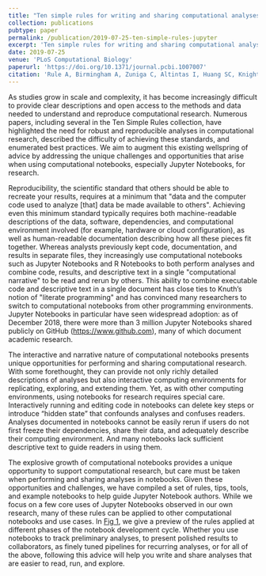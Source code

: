 ```yaml
---
title: "Ten simple rules for writing and sharing computational analyses in Jupyter Notebooks"
collection: publications
pubtype: paper
permalink: /publication/2019-07-25-ten-simple-rules-jupyter
excerpt: 'Ten simple rules for writing and sharing computational analyses in Jupyter Notebooks'
date: 2019-07-25
venue: 'PLoS Computational Biology'
paperurl: 'https://doi.org/10.1371/journal.pcbi.1007007'
citation: 'Rule A, Birmingham A, Zuniga C, Altintas I, Huang SC, Knight R, <b>Moshiri N</b>, Nguyen M, Rosenthal SB, Perez F, Rose P (2019). "Ten simple rules for writing and sharing computational analyses in Jupyter Notebooks." <i>PLoS Computational Biology</i>. <a href="https://doi.org/10.1371/journal.pcbi.1007007" target="_blank">doi:10.1371/journal.pcbi.1007007</a>'
---
```

As studies grow in scale and complexity, it has become increasingly difficult to provide clear descriptions and open access to the methods and data needed to understand and reproduce computational research. Numerous papers, including several in the Ten Simple Rules collection, have highlighted the need for robust and reproducible analyses in computational research, described the difficulty of achieving these standards, and enumerated best practices. We aim to augment this existing wellspring of advice by addressing the unique challenges and opportunities that arise when using computational notebooks, especially Jupyter Notebooks, for research.

Reproducibility, the scientific standard that others should be able to recreate your results, requires at a minimum that "data and the computer code used to analyze [that] data be made available to others". Achieving even this minimum standard typically requires both machine-readable descriptions of the data, software, dependencies, and computational environment involved (for example, hardware or cloud configuration), as well as human-readable documentation describing how all these pieces fit together. Whereas analysts previously kept code, documentation, and results in separate files, they increasingly use computational notebooks such as Jupyter Notebooks and R Notebooks to both perform analyses and combine code, results, and descriptive text in a single "computational narrative" to be read and rerun by others. This ability to combine executable code and descriptive text in a single document has close ties to Knuth’s notion of "literate programming" and has convinced many researchers to switch to computational notebooks from other programming environments. Jupyter Notebooks in particular have seen widespread adoption: as of December 2018, there were more than 3 million Jupyter Notebooks shared publicly on GitHub (https://www.github.com), many of which document academic research.

The interactive and narrative nature of computational notebooks presents unique opportunities for performing and sharing computational research. With some forethought, they can provide not only richly detailed descriptions of analyses but also interactive computing environments for replicating, exploring, and extending them. Yet, as with other computing environments, using notebooks for research requires special care. Interactively running and editing code in notebooks can delete key steps or introduce “hidden state” that confounds analyses and confuses readers. Analyses documented in notebooks cannot be easily rerun if users do not first freeze their dependencies, share their data, and adequately describe their computing environment. And many notebooks lack sufficient descriptive text to guide readers in using them.

The explosive growth of computational notebooks provides a unique opportunity to support computational research, but care must be taken when performing and sharing analyses in notebooks. Given these opportunities and challenges, we have compiled a set of rules, tips, tools, and example notebooks to help guide Jupyter Notebook authors. While we focus on a few core uses of Jupyter Notebooks observed in our own research, many of these rules can be applied to other computational notebooks and use cases. In [Fig 1](https://journals.plos.org/ploscompbiol/article?id=10.1371/journal.pcbi.1007007#pcbi-1007007-g001), we give a preview of the rules applied at different phases of the notebook development cycle. Whether you use notebooks to track preliminary analyses, to present polished results to collaborators, as finely tuned pipelines for recurring analyses, or for all of the above, following this advice will help you write and share analyses that are easier to read, run, and explore.
